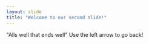 ```yaml
---
layout: slide
title: "Welcome to our second slide!"
---
```

"Alls well that ends well"
Use the left arrow to go back!
